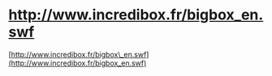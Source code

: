 <!--
id: 7319877018
link: http://tumblr.atmos.org/post/7319877018/http-www-incredibox-fr-bigbox-en-swf
slug: http-www-incredibox-fr-bigbox-en-swf
date: Wed Jul 06 2011 16:17:55 GMT-0700 (PDT)
publish: 2011-07-06
tags: 
title: http://www.incredibox.fr/bigbox_en.swf
-->


http://www.incredibox.fr/bigbox_en.swf
======================================

[http://www.incredibox.fr/bigbox\_en.swf](http://www.incredibox.fr/bigbox_en.swf)

